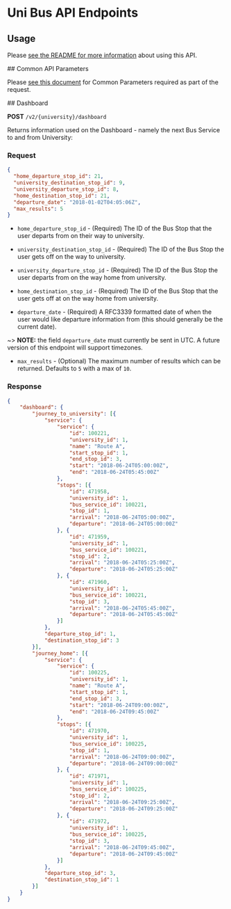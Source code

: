 # Uni Bus API Endpoints

## Usage

Please [see the README for more information](../README.md) about using this API.

## Common API Parameters

Please [see this document](v2_common.md) for Common Parameters required as part of the request.

## Dashboard

**POST** `/v2/{university}/dashboard`

Returns information used on the Dashboard - namely the next Bus Service to and from University:

### Request

```json
{
  "home_departure_stop_id": 21,
  "university_destination_stop_id": 9,
  "university_departure_stop_id": 8,
  "home_destination_stop_id": 21,
  "departure_date": "2018-01-02T04:05:06Z",
  "max_results": 5
}
```

* `home_departure_stop_id` - (Required) The ID of the Bus Stop that the user departs from on their way to university.
* `university_destination_stop_id` - (Required) The ID of the Bus Stop the user gets off on the way to university.

* `university_departure_stop_id` - (Required) The ID of the Bus Stop the user departs from on the way home from university.
* `home_destination_stop_id` - (Required) The ID of the Bus Stop that the user gets off at on the way home from university.

* `departure_date` - (Required) A RFC3339 formatted date of when the user would like departure information from (this should generally be the current date).

~> **NOTE:** the field `departure_date` must currently be sent in UTC. A future version of this endpoint will support timezones.

* `max_results` - (Optional) The maximum number of results which can be returned. Defaults to `5` with a max of `10`.

### Response

```json
{
	"dashboard": {
		"journey_to_university": [{
			"service": {
				"service": {
					"id": 100221,
					"university_id": 1,
					"name": "Route A",
					"start_stop_id": 1,
					"end_stop_id": 3,
					"start": "2018-06-24T05:00:00Z",
					"end": "2018-06-24T05:45:00Z"
				},
				"stops": [{
					"id": 471958,
					"university_id": 1,
					"bus_service_id": 100221,
					"stop_id": 1,
					"arrival": "2018-06-24T05:00:00Z",
					"departure": "2018-06-24T05:00:00Z"
				}, {
					"id": 471959,
					"university_id": 1,
					"bus_service_id": 100221,
					"stop_id": 2,
					"arrival": "2018-06-24T05:25:00Z",
					"departure": "2018-06-24T05:25:00Z"
				}, {
					"id": 471960,
					"university_id": 1,
					"bus_service_id": 100221,
					"stop_id": 3,
					"arrival": "2018-06-24T05:45:00Z",
					"departure": "2018-06-24T05:45:00Z"
				}]
			},
			"departure_stop_id": 1,
			"destination_stop_id": 3
		}],
		"journey_home": [{
			"service": {
				"service": {
					"id": 100225,
					"university_id": 1,
					"name": "Route A",
					"start_stop_id": 1,
					"end_stop_id": 3,
					"start": "2018-06-24T09:00:00Z",
					"end": "2018-06-24T09:45:00Z"
				},
				"stops": [{
					"id": 471970,
					"university_id": 1,
					"bus_service_id": 100225,
					"stop_id": 1,
					"arrival": "2018-06-24T09:00:00Z",
					"departure": "2018-06-24T09:00:00Z"
				}, {
					"id": 471971,
					"university_id": 1,
					"bus_service_id": 100225,
					"stop_id": 2,
					"arrival": "2018-06-24T09:25:00Z",
					"departure": "2018-06-24T09:25:00Z"
				}, {
					"id": 471972,
					"university_id": 1,
					"bus_service_id": 100225,
					"stop_id": 3,
					"arrival": "2018-06-24T09:45:00Z",
					"departure": "2018-06-24T09:45:00Z"
				}]
			},
			"departure_stop_id": 3,
			"destination_stop_id": 1
		}]
	}
}
```
